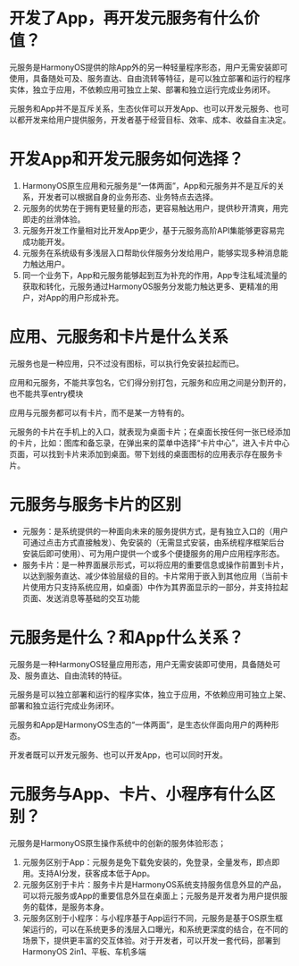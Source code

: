 # 开发了App，再开发元服务有什么价值？

元服务是HarmonyOS提供的除App外的另一种轻量程序形态，用户无需安装即可使用，具备随处可及、服务直达、自由流转等特征，是可以独立部署和运行的程序实体，独立于应用，不依赖应用可独立上架、部署和独立运行完成业务闭环。

元服务和App并不是互斥关系，生态伙伴可以开发App、也可以开发元服务、也可以都开发来给用户提供服务，开发者基于经营目标、效率、成本、收益自主决定。

# 开发App和开发元服务如何选择？

1. HarmonyOS原生应用和元服务是“一体两面”，App和元服务并不是互斥的关系，开发者可以根据自身的业务形态、业务特点去选择。
2. 元服务的优势在于拥有更轻量的形态，更容易触达用户，提供秒开清爽，用完即走的丝滑体验。
3. 元服务开发工作量相对比开发App更少，基于元服务高阶API集能够更容易完成功能开发。
4. 元服务在系统级有多浅层入口帮助伙伴服务分发给用户，能够实现多种消息能力触达用户。
5. 同一个业务下，App和元服务能够起到互为补充的作用，App专注私域流量的获取和转化，元服务通过HarmonyOS服务分发能力触达更多、更精准的用户，对App的用户形成补充。

# 应用、元服务和卡片是什么关系

元服务也是一种应用，只不过没有图标，可以执行免安装拉起而已。

应用和元服务，不能共享包名，它们得分别打包，元服务和应用之间是分割开的，也不能共享entry模块

应用与元服务都可以有卡片，而不是某一方特有的。

元服务的卡片在手机上的入口，就表现为桌面卡片；在桌面长按任何一张已经添加的卡片，比如：图库和备忘录，在弹出来的菜单中选择“卡片中心”，进入卡片中心页面，可以找到卡片来添加到桌面。带下划线的桌面图标的应用表示存在服务卡片。

# 元服务与服务卡片的区别

- 元服务：是系统提供的一种面向未来的服务提供方式，是有独立入口的（用户可通过点击方式直接触发）、免安装的（无需显式安装，由系统程序框架后台安装后即可使用）、可为用户提供一个或多个便捷服务的用户应用程序形态。
- 服务卡片：是一种界面展示形式，可以将应用的重要信息或操作前置到卡片，以达到服务直达、减少体验层级的目的。卡片常用于嵌入到其他应用（当前卡片使用方只支持系统应用，如桌面）中作为其界面显示的一部分，并支持拉起页面、发送消息等基础的交互功能



# 元服务是什么？和App什么关系？

元服务是一种HarmonyOS轻量应用形态，用户无需安装即可使用，具备随处可及、服务直达、自由流转的特征。

元服务是可以独立部署和运行的程序实体，独立于应用，不依赖应用可独立上架、部署和独立运行完成业务闭环。

元服务和App是HarmonyOS生态的“一体两面”，是生态伙伴面向用户的两种形态。

开发者既可以开发元服务、也可以开发App，也可以同时开发。

# 元服务与App、卡片、小程序有什么区别？

元服务是HarmonyOS原生操作系统中的创新的服务体验形态；

1. 元服务区别于App：元服务是免下载免安装的，免登录，全量发布，即点即用。支持AI分发，获客成本低于App。
2. 元服务区别于卡片：服务卡片是HarmonyOS系统支持服务信息外显的产品，可以将元服务或App的重要信息外显在桌面上；元服务是开发者为用户提供服务的载体，是服务本身。
3. 元服务区别于小程序：与小程序基于App运行不同，元服务是基于OS原生框架运行的，可以在系统更多的浅层入口曝光，和系统更深度的结合，在不同的场景下，提供更丰富的交互体验。对于开发者，可以开发一套代码，部署到HarmonyOS 2in1、平板、车机多端
